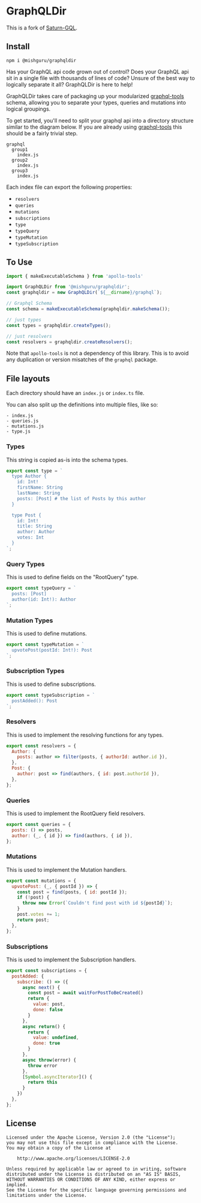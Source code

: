# GraphQLDir

This is a fork of [Saturn-GQL](https://github.com/electric-it/saturn-gql).

## Install

```
npm i @mishguru/graphqldir
```

Has your GraphQL api code grown out of control? Does your GraphQL api sit in a
single file with thousands of lines of code? Unsure of the best way to
logically separate it all? GraphQLDir is here to help!

GraphQLDir takes care of packaging up your modularized
[graphql-tools](https://github.com/apollographql/graphql-tools) schema,
allowing you to separate your types, queries and mutations into logical
groupings.

To get started, you'll need to split your graphql api into a directory
structure similar to the diagram below. If you are already using
[graphql-tools](https://github.com/apollographql/graphql-tools) this should be
a fairly trivial step.

``` shell
graphql
  group1
    index.js
  group2
    index.js
  group3
    index.js
```

Each index file can export the following properties:

- `resolvers`
- `queries`
- `mutations`
- `subscriptions`
- `type`
- `typeQuery`
- `typeMutation`
- `typeSubscription`

## To Use

``` javascript
import { makeExecutableSchema } from 'apollo-tools'

import GraphQLDir from '@mishguru/graphqldir';
const graphqldir = new GraphQLDir(`${__dirname}/graphql`);

// Graphql Schema
const schema = makeExecutableSchema(graphqldir.makeSchema());

// just types
const types = graphqldir.createTypes();

// just resolvers
const resolvers = graphqldir.createResolvers();
```

Note that `apollo-tools` is not a dependency of this library. This is to avoid
any duplication or version misatches of the `graphql` package.

## File layouts

Each directory should have an `index.js` or `index.ts` file.

You can also split up the definitions into multiple files, like so:

```
- index.js
- queries.js
- mutations.js
- type.js
```

### Types

This string is copied as-is into the schema types.

``` javascript
export const type = `
  type Author {
    id: Int!
    firstName: String
    lastName: String
    posts: [Post] # the list of Posts by this author
  }

  type Post {
    id: Int!
    title: String
    author: Author
    votes: Int
  }
`;
```

### Query Types

This is used to define fields on the "RootQuery" type.

``` javascript
export const typeQuery = `
  posts: [Post]
  author(id: Int!): Author
`;
```

### Mutation Types

This is used to define mutations.

``` javascript
export const typeMutation = `
  upvotePost(postId: Int!): Post
`;
```

### Subscription Types

This is used to define subscriptions.

``` javascript
export const typeSubscription = `
  postAdded(): Post
`;
```

### Resolvers

This is used to implement the resolving functions for any types.

``` javascript
export const resolvers = {
  Author: {
    posts: author => filter(posts, { authorId: author.id }),
  },
  Post: {
    author: post => find(authors, { id: post.authorId }),
  },
};
```

### Queries

This is used to implement the RootQuery field resolvers.

``` javascript
export const queries = {
  posts: () => posts,
  author: (_, { id }) => find(authors, { id }),
};
```

### Mutations

This is used to implement the Mutation handlers.

``` javascript
export const mutations = {
  upvotePost: (_, { postId }) => {
    const post = find(posts, { id: postId });
    if (!post) {
      throw new Error(`Couldn't find post with id ${postId}`);
    }
    post.votes += 1;
    return post;
  },
};
```

### Subscriptions

This is used to implement the Subscription handlers.

``` javascript
export const subscriptions = {
  postAdded: {
    subscribe: () => ({
      async next() {
        const post = await waitForPostToBeCreated()
        return {
          value: post,
          done: false
        }
      },
      async return() {
        return {
          value: undefined,
          done: true
        }
      },
      async throw(error) {
        throw error
      },
      [Symbol.asyncIterator]() {
        return this
      }
    })
  },
};
```


## License

```
Licensed under the Apache License, Version 2.0 (the "License");
you may not use this file except in compliance with the License.
You may obtain a copy of the License at

    http://www.apache.org/licenses/LICENSE-2.0

Unless required by applicable law or agreed to in writing, software
distributed under the License is distributed on an "AS IS" BASIS,
WITHOUT WARRANTIES OR CONDITIONS OF ANY KIND, either express or implied.
See the License for the specific language governing permissions and
limitations under the License.
```
